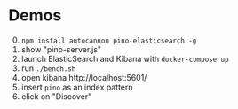 # Demos

0. `npm install autocannon pino-elasticsearch -g`
1. show "pino-server.js"
2. launch ElasticSearch and Kibana with `docker-compose up`
3. run `./bench.sh`
4. open kibana http://localhost:5601/
5. insert `pino` as an index pattern
6. click on "Discover"
